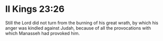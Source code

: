 # II Kings 23:26

Still the Lord did not turn from the burning of his great wrath, by which his anger was kindled against Judah, because of all the provocations with which Manasseh had provoked him.
